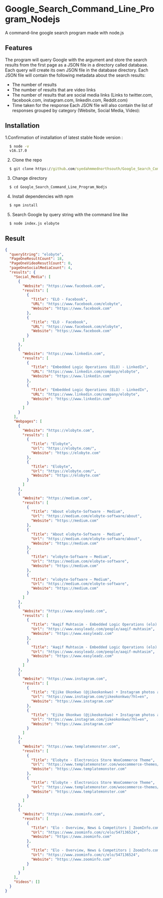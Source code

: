 # Google_Search_Command_Line_Program_Nodejs

A command-line google search program made with  node.js

## Features

The program will query Google with the argument and store the search results from the first page
as a JSON file in a directory called database.
Each query will create its own JSON file in the database directory.
Each JSON file will contain the following metadata about the search results:
- The number of results
- The number of results that are video links
- The number of results that are social media links (Links to twitter.com, facebook.com,
instagram.com, linkedIn.com, Reddit.com)
- Time taken for the response
Each JSON file will also contain the list of responses grouped by category (Website, Social
Media, Video):

## Installation
1.Confirmation of installation of latest stable  Node version :
```cmd
  $ node -v
  v16.17.0

```

2. Clone the  repo

``` cmd
  $ git clone https://github.com/syedahmmednorthsouth/Google_Search_Command_Line_Program_Nodjs.git
```

3. Change directory

``` cmd
  $ cd Google_Search_Command_Line_Program_Nodjs
```


4. Install dependencies with npm

``` cmd
  $ npm install 
```

5. Search  Google by  query string  with the command line  like

``` cmd
  $ node index.js elobyte
```


## Result


``` json
{
  "queryString": "elobyte",
  "PageOneResultCount": 18,
  "PageOneVideoResutlCount": 0,
  "pageOneSocialMediaCount": 4,
  "results": {
    "Social_Media": [
      {
        "Website": "https://www.facebook.com",
        "results": [
          {
            "Title": "ELO - Facebook",
            "URL": "https://www.facebook.com/elobyte",
            "Website": "https://www.facebook.com"
          },
          {
            "Title": "ELO - Facebook",
            "URL": "https://www.facebook.com/elobyte",
            "Website": "https://www.facebook.com"
          }
        ]
      },
      {
        "Website": "https://www.linkedin.com",
        "results": [
          {
            "Title": "Embedded Logic Operations (ELO) - LinkedIn",
            "URL": "https://www.linkedin.com/company/elobyte",
            "Website": "https://www.linkedin.com"
          },
          {
            "Title": "Embedded Logic Operations (ELO) - LinkedIn",
            "URL": "https://www.linkedin.com/company/elobyte",
            "Website": "https://www.linkedin.com"
          }
        ]
      }
    ],
    "Webpages": [
      {
        "Website": "https://elobyte.com",
        "results": [
          {
            "Title": "Elobyte",
            "Url": "https://elobyte.com/",
            "Website": "https://elobyte.com"
          },
          {
            "Title": "Elobyte",
            "Url": "https://elobyte.com/",
            "Website": "https://elobyte.com"
          }
        ]
      },
      {
        "Website": "https://medium.com",
        "results": [
          {
            "Title": "About elobyte-Software - Medium",
            "Url": "https://medium.com/elobyte-software/about",
            "Website": "https://medium.com"
          },
          {
            "Title": "About elobyte-Software - Medium",
            "Url": "https://medium.com/elobyte-software/about",
            "Website": "https://medium.com"
          },
          {
            "Title": "elobyte-Software – Medium",
            "Url": "https://medium.com/elobyte-software",
            "Website": "https://medium.com"
          },
          {
            "Title": "elobyte-Software – Medium",
            "Url": "https://medium.com/elobyte-software",
            "Website": "https://medium.com"
          }
        ]
      },
      {
        "Website": "https://www.easyleadz.com",
        "results": [
          {
            "Title": "Aaqif Muhtasim - Embedded Logic Operations (elo) - EasyLeadz",
            "Url": "https://www.easyleadz.com/people/aaqif-muhtasim",
            "Website": "https://www.easyleadz.com"
          },
          {
            "Title": "Aaqif Muhtasim - Embedded Logic Operations (elo) - EasyLeadz",
            "Url": "https://www.easyleadz.com/people/aaqif-muhtasim",
            "Website": "https://www.easyleadz.com"
          }
        ]
      },
      {
        "Website": "https://www.instagram.com",
        "results": [
          {
            "Title": "Ejike Okonkwo (@jikeokonkwo) • Instagram photos and videos",
            "Url": "https://www.instagram.com/jikeokonkwo/?hl=en",
            "Website": "https://www.instagram.com"
          },
          {
            "Title": "Ejike Okonkwo (@jikeokonkwo) • Instagram photos and videos",
            "Url": "https://www.instagram.com/jikeokonkwo/?hl=en",
            "Website": "https://www.instagram.com"
          }
        ]
      },
      {
        "Website": "https://www.templatemonster.com",
        "results": [
          {
            "Title": "Elobyte - Electronics Store WooCommerce Theme",
            "Url": "https://www.templatemonster.com/woocommerce-themes/elobyte-electronics-store-woocommerce-theme-98026.html",
            "Website": "https://www.templatemonster.com"
          },
          {
            "Title": "Elobyte - Electronics Store WooCommerce Theme",
            "Url": "https://www.templatemonster.com/woocommerce-themes/elobyte-electronics-store-woocommerce-theme-98026.html",
            "Website": "https://www.templatemonster.com"
          }
        ]
      },
      {
        "Website": "https://www.zoominfo.com",
        "results": [
          {
            "Title": "Elo - Overview, News & Competitors | ZoomInfo.com",
            "Url": "https://www.zoominfo.com/c/elo/547136524",
            "Website": "https://www.zoominfo.com"
          },
          {
            "Title": "Elo - Overview, News & Competitors | ZoomInfo.com",
            "Url": "https://www.zoominfo.com/c/elo/547136524",
            "Website": "https://www.zoominfo.com"
          }
        ]
      }
    ],
    "Videos": []
  }
}
```
